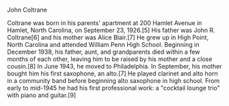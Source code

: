 John Coltrane

Coltrane was born in his parents' apartment at 200 Hamlet Avenue in Hamlet, North Carolina, on September 23, 1926.[5] His father was John R. Coltrane[6] and his mother was Alice Blair.[7] He grew up in High Point, North Carolina and attended William Penn High School. Beginning in December 1938, his father, aunt, and grandparents died within a few months of each other, leaving him to be raised by his mother and a close cousin.[8] In June 1943, he moved to Philadelphia. In September, his mother bought him his first saxophone, an alto.[7] He played clarinet and alto horn in a community band before beginning alto saxophone in high school. From early to mid-1945 he had his first professional work: a "cocktail lounge trio" with piano and guitar.[9]

